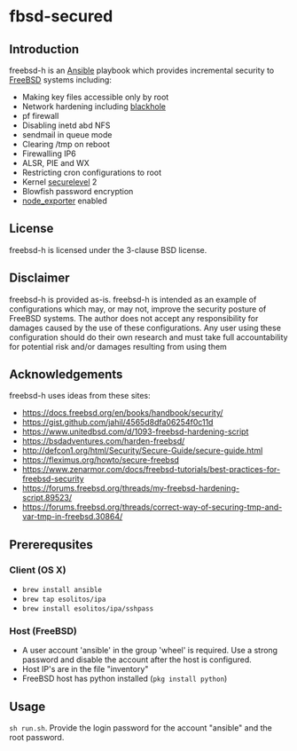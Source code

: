 
# fbsd-secured

## Introduction

freebsd-h is an [Ansible](https://www.ansible.com/) playbook which provides incremental security to [FreeBSD](https://www.freebsd.org/) systems including:

* Making key files accessible only by root
* Network hardening including [blackhole](https://man.freebsd.org/cgi/man.cgi?query=blackhole)
* pf firewall
* Disabling inetd abd NFS
* sendmail in queue mode
* Clearing /tmp on reboot
* Firewalling IP6
* ALSR, PIE and WX
* Restricting cron configurations to root
* Kernel [securelevel](https://man.freebsd.org/cgi/man.cgi?query=securelevel&apropos=0&sektion=0&manpath=FreeBSD+13.2-RELEASE&arch=default&format=html) 2
* Blowfish password encryption
* [node_exporter](https://github.com/prometheus/node_exporter) enabled

## License

freebsd-h is licensed under the 3-clause BSD license.

## Disclaimer

freebsd-h is provided as-is. freebsd-h is intended as an example of configurations which may, or may not, improve the security posture of FreeBSD systems. The author does not accept any responsibility for damages caused by the use of these configurations. Any user using these configuration should do their own research and must take full accountability for potential risk and/or damages resulting from using them

## Acknowledgements

freebsd-h uses ideas from these sites:

* https://docs.freebsd.org/en/books/handbook/security/
* https://gist.github.com/jahil/4565d8dfa06254f0c11d
* https://www.unitedbsd.com/d/1093-freebsd-hardening-script
* https://bsdadventures.com/harden-freebsd/
* http://defcon1.org/html/Security/Secure-Guide/secure-guide.html
* https://fleximus.org/howto/secure-freebsd
* https://www.zenarmor.com/docs/freebsd-tutorials/best-practices-for-freebsd-security
* https://forums.freebsd.org/threads/my-freebsd-hardening-script.89523/
* https://forums.freebsd.org/threads/correct-way-of-securing-tmp-and-var-tmp-in-freebsd.30864/
   
## Prererequsites

### Client (OS X)

* `brew install ansible`
* `brew tap esolitos/ipa`
* `brew install esolitos/ipa/sshpass`

### Host (FreeBSD)

* A user account 'ansible' in the group 'wheel' is required.  Use a strong password and disable the account after the host is configured.
* Host IP's are in the file "inventory"
* FreeBSD host has python installed (`pkg install python`)

## Usage

`sh run.sh`.  Provide the login password for the account "ansible" and the root password.


